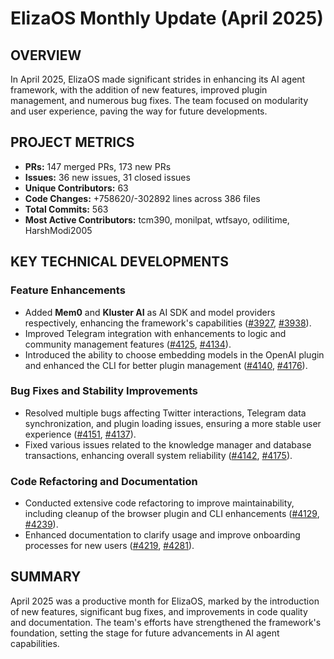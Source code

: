 # ElizaOS Monthly Update (April 2025)

## OVERVIEW 
In April 2025, ElizaOS made significant strides in enhancing its AI agent framework, with the addition of new features, improved plugin management, and numerous bug fixes. The team focused on modularity and user experience, paving the way for future developments.

## PROJECT METRICS
- **PRs:** 147 merged PRs, 173 new PRs
- **Issues:** 36 new issues, 31 closed issues
- **Unique Contributors:** 63
- **Code Changes:** +758620/-302892 lines across 386 files
- **Total Commits:** 563
- **Most Active Contributors:** tcm390, monilpat, wtfsayo, odilitime, HarshModi2005

## KEY TECHNICAL DEVELOPMENTS

### Feature Enhancements
- Added **Mem0** and **Kluster AI** as AI SDK and model providers respectively, enhancing the framework's capabilities ([#3927](https://github.com/elizaos/eliza/pull/3927), [#3938](https://github.com/elizaos/eliza/pull/3938)).
- Improved Telegram integration with enhancements to logic and community management features ([#4125](https://github.com/elizaos/eliza/pull/4125), [#4134](https://github.com/elizaos/eliza/pull/4134)).
- Introduced the ability to choose embedding models in the OpenAI plugin and enhanced the CLI for better plugin management ([#4140](https://github.com/elizaos/eliza/pull/4140), [#4176](https://github.com/elizaos/eliza/pull/4176)).

### Bug Fixes and Stability Improvements
- Resolved multiple bugs affecting Twitter interactions, Telegram data synchronization, and plugin loading issues, ensuring a more stable user experience ([#4151](https://github.com/elizaos/eliza/pull/4151), [#4137](https://github.com/elizaos/eliza/pull/4137)).
- Fixed various issues related to the knowledge manager and database transactions, enhancing overall system reliability ([#4142](https://github.com/elizaos/eliza/pull/4142), [#4175](https://github.com/elizaos/eliza/pull/4175)).

### Code Refactoring and Documentation
- Conducted extensive code refactoring to improve maintainability, including cleanup of the browser plugin and CLI enhancements ([#4129](https://github.com/elizaos/eliza/pull/4129), [#4239](https://github.com/elizaos/eliza/pull/4239)).
- Enhanced documentation to clarify usage and improve onboarding processes for new users ([#4219](https://github.com/elizaos/eliza/pull/4219), [#4281](https://github.com/elizaos/eliza/pull/4281)).

## SUMMARY
April 2025 was a productive month for ElizaOS, marked by the introduction of new features, significant bug fixes, and improvements in code quality and documentation. The team's efforts have strengthened the framework's foundation, setting the stage for future advancements in AI agent capabilities.